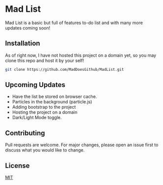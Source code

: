 # Mad List
Mad List is a basic but full of features to-do list and with many more updates coming soon!

## Installation

As of right now, I have not hosted this project on a domain yet, so you may clone this repo and host it by your self!

```bash
git clone https://github.com/MadDoesGithub/MadList.git
```

## Upcoming Updates
- Have the list be stored on browser cache.
- Particles in the background (particle.js)
- Adding bootstrap to the project
- Hosting the project on a domain
- Dark/Light Mode toggle.



## Contributing
Pull requests are welcome. For major changes, please open an issue first to discuss what you would like to change.


## License
[MIT](https://choosealicense.com/licenses/mit/)
